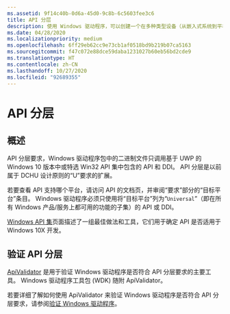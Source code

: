 ```yaml
---
ms.assetid: 9f14c40b-0d6a-45d0-9c8b-6c5603fee3c6
title: API 分层
description: 使用 Windows 驱动程序，可以创建一个在多种类型设备（从嵌入式系统到平板电脑和电脑）上运行的驱动程序。
ms.date: 04/28/2020
ms.localizationpriority: medium
ms.openlocfilehash: 6ff29eb62cc9e73cb1af0518bd9b219b07ca5163
ms.sourcegitcommit: f47c072e88dce59daba1231027b60eb56bd2cde9
ms.translationtype: HT
ms.contentlocale: zh-CN
ms.lasthandoff: 10/27/2020
ms.locfileid: "92689355"
---
```

# <a name="api-layering"></a>API 分层

## <a name="overview"></a>概述

API 分层要求，Windows 驱动程序包中的二进制文件只调用基于 UWP 的 Windows 10 版本中或特选 Win32 API 集中包含的 API 和 DDI。 API 分层是以前属于 DCHU 设计原则的“U”要求的扩展。

若要查看 API 支持哪个平台，请访问 API 的文档页，并审阅“要求”部分的“目标平台”条目。  Windows 驱动程序必须只使用将“目标平台”列为“`Universal`”（即在所有 Windows 产品/服务上都可用的功能的子集）的 API 或 DDI。

[Windows API 集](https://docs.microsoft.com/windows/win32/apiindex/windows-apisets)页面描述了一组最佳做法和工具，它们用于确定 API 是否适用于 Windows 10X 开发。

## <a name="validating-api-layering"></a>验证 API 分层  

[ApiValidator](/windows-hardware/test/hlk/testref/df4a9671-c2aa-4c81-b964-7247fb4799df) 是用于验证 Windows 驱动程序是否符合 API 分层要求的主要工具。  Windows 驱动程序工具包 (WDK) 随附 ApiValidator。  

若要详细了解如何使用 ApiValidator 来验证 Windows 驱动程序是否符合 API 分层要求，请参阅[验证 Windows 驱动程序](validating-windows-drivers.md)。
